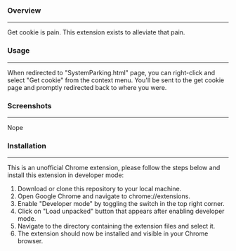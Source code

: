 ### Overview
---
Get cookie is pain. This extension exists to alleviate that pain. 

### Usage
---
When redirected to "SystemParking.html" page, you can right-click and select "Get cookie" from the context menu. You'll be sent to the get cookie page and promptly redirected back to where you were.

### Screenshots
---
Nope

### Installation
---
This is an unofficial Chrome extension, please follow the steps below and install this extension in developer mode:

1. Download or clone this repository to your local machine.
2. Open Google Chrome and navigate to chrome://extensions.
3. Enable "Developer mode" by toggling the switch in the top right corner.
4. Click on "Load unpacked" button that appears after enabling developer mode.
5. Navigate to the directory containing the extension files and select it.
6. The extension should now be installed and visible in your Chrome browser.

